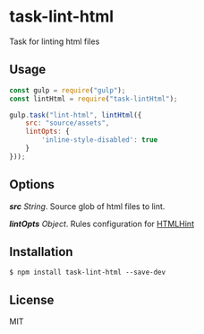 # task-lint-html

Task for linting html files

## Usage

```js
const gulp = require("gulp");
const lintHtml = require("task-lintHtml");

gulp.task("lint-html", lintHtml({
	src: "source/assets",
	lintOpts: {
		'inline-style-disabled': true
	}
}));
```

## Options

___src___ _String_.  Source glob of html files to lint.

___lintOpts___ _Object_.  Rules configuration for [HTMLHint](https://github.com/yaniswang/HTMLHint/wiki/Rules)

## Installation

```
$ npm install task-lint-html --save-dev
```

## License

MIT
